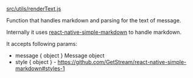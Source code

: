 [src/utils/renderText.js](https://github.com/GetStream/stream-chat-react-native/blob/master/src/utils/renderText.js)

Function that handles markdown and parsing for the text of message.

Internally it uses [react-native-simple-markdown](https://github.com/GetStream/react-native-simple-markdown#styles-1) to handle markdown.

It accepts following params:

- message { object } Message object
- style { object } - https://github.com/GetStream/react-native-simple-markdown#styles-1
